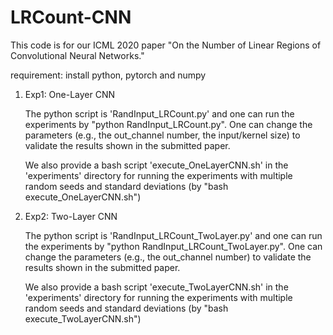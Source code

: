 # LRCount-CNN
This code is for our ICML 2020 paper "On the Number of Linear Regions of Convolutional Neural Networks."


requirement: install python, pytorch and numpy 


1. Exp1: One-Layer CNN

    The python script is 'RandInput_LRCount.py' and one can run the experiments by "python RandInput_LRCount.py".  One can change the parameters (e.g., the out_channel number, the input/kernel size) to validate the results shown in the submitted paper. 
       
    We also provide a bash script 'execute_OneLayerCNN.sh' in the 'experiments' directory for running the experiments with multiple random seeds and standard deviations (by "bash execute_OneLayerCNN.sh")


 2. Exp2: Two-Layer CNN

     The python script is 'RandInput_LRCount_TwoLayer.py' and one can run the experiments by "python RandInput_LRCount_TwoLayer.py".  One can change the parameters (e.g., the out_channel number) to validate the results shown in the submitted paper. 
                
      We also provide a bash script 'execute_TwoLayerCNN.sh' in the 'experiments' directory for running the experiments with multiple random seeds and standard deviations (by "bash execute_TwoLayerCNN.sh")

